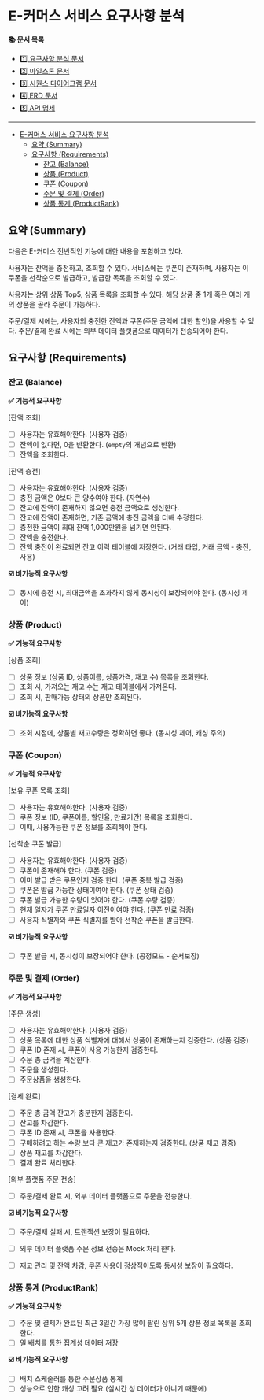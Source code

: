 # E-커머스 서비스 요구사항 분석

**📚 문서 목록** 

+ [1️⃣ 요구사항 분석 문서](01.Requirements.md)
+ [2️⃣ 마일스톤 문서](02.Milestones.md)
+ [3️⃣ 시퀀스 다이어그램 문서](03.SequenceDiagram.md)
+ [4️⃣ ERD 문서](04.ERD.md)
+ [5️⃣ API 명세](05.ApiDocument.md)

---

<!-- TOC -->
* [E-커머스 서비스 요구사항 분석](#e-커머스-서비스-요구사항-분석)
  * [요약 (Summary)](#요약-summary)
  * [요구사항 (Requirements)](#요구사항-requirements)
    * [잔고 (Balance)](#잔고-balance)
    * [상품 (Product)](#상품-product)
    * [쿠폰 (Coupon)](#쿠폰-coupon)
    * [주문 및 결제 (Order)](#주문-및-결제-order)
    * [상품 통계 (ProductRank)](#상품-통계-productrank)
<!-- TOC -->

## 요약 (Summary)

다음은 E-커미스 전반적인 기능에 대한 내용을 포함하고 있다.

사용자는 잔액을 충전하고, 조회할 수 있다. 
서비스에는 쿠폰이 존재하며, 사용자는 이 쿠폰을 선착순으로 발급하고, 발급한 목록을 조회할 수 있다.

사용자는 상위 상품 Top5, 상품 목록을 조회할 수 있다. 
해당 상품 중 1개 혹은 여러 개의 상품을 골라 주문이 가능하다.

주문/결제 시에는, 사용자의 충전한 잔액과 쿠폰(주문 금액에 대한 할인)을 사용할 수 있다. 
주문/결제 완료 시에는 외부 데이터 플랫폼으로 데이터가 전송되어야 한다.

## 요구사항 (Requirements)

### 잔고 (Balance)

**✅ 기능적 요구사항**

[잔액 조회]  
+ [ ] 사용자는 유효해야한다. (사용자 검증)
+ [ ] 잔액이 없다면, 0을 반환한다. (`empty`의 개념으로 반환)
+ [ ] 잔액을 조회한다.

[잔액 충전]
+ [ ] 사용자는 유효해야한다. (사용자 검증)
+ [ ] 충전 금액은 0보다 큰 양수여야 한다. (자연수)
+ [ ] 잔고에 잔액이 존재하지 않으면 충전 금액으로 생성한다.
+ [ ] 잔고에 잔액이 존재하면, 기존 금액에 충전 금액을 더해 수정한다.
+ [ ] 충전한 금액이 최대 잔액 1,000만원을 넘기면 안된다.
+ [ ] 잔액을 충전한다. 
+ [ ] 잔액 충전이 완료되면 잔고 이력 테이블에 저장한다. (거래 타입, 거래 금액 - 충전, 사용) 

**☑️ 비기능적 요구사항**

+ [ ] 동시에 충전 시, 최대금액을 초과하지 않게 동시성이 보장되어야 한다. (동시성 제어)

### 상품 (Product)

**✅ 기능적 요구사항**

[상품 조회]
+ [ ] 상품 정보 (상품 ID, 상품이름, 상품가격, 재고 수) 목록을 조회한다.
+ [ ] 조회 시, 가져오는 재고 수는 재고 테이블에서 가져온다.
+ [ ] 조회 시, 판매가능 상태의 상품만 조회된다. 

**☑️ 비기능적 요구사항**

+ [ ] 조회 시점에, 상품별 재고수량은 정확하면 좋다. (동시성 제어, 캐싱 주의)

### 쿠폰 (Coupon)

**✅ 기능적 요구사항**

[보유 쿠폰 목록 조회]
+ [ ] 사용자는 유효해야한다. (사용자 검증)
+ [ ] 쿠폰 정보 (ID, 쿠폰이름, 할인율, 만료기간) 목록을 조회한다.
+ [ ] 이때, 사용가능한 쿠폰 정보를 조회해야 한다. 

[선착순 쿠폰 발급]
+ [ ] 사용자는 유효해야한다. (사용자 검증)
+ [ ] 쿠폰이 존재해야 한다. (쿠폰 검증)
+ [ ] 이미 발급 받은 쿠폰인지 검증 한다. (쿠폰 중복 발급 검증)
+ [ ] 쿠폰은 발급 가능한 상태이여야 한다. (쿠폰 상태 검증) 
+ [ ] 쿠폰 발급 가능한 수량이 있어야 한다. (쿠폰 수량 검증) 
+ [ ] 현재 일자가 쿠폰 만료일자 이전이여야 한다. (쿠폰 만료 검증)
+ [ ] 사용자 식별자와 쿠폰 식별자를 받아 선착순 쿠폰을 발급한다.

**☑️ 비기능적 요구사항**

+ [ ] 쿠폰 발급 시, 동시성이 보장되어야 한다. (공정모드 - 순서보장)

### 주문 및 결제 (Order)

**✅ 기능적 요구사항**

[주문 생성]
+ [ ] 사용자는 유효해야한다. (사용자 검증)
+ [ ] 상품 목록에 대한 상품 식별자에 대해서 상품이 존재하는지 검증한다. (상품 검증)
+ [ ] 쿠폰 ID 존재 시, 쿠폰이 사용 가능한지 검증한다.
+ [ ] 주문 총 금액을 계산한다.
+ [ ] 주문을 생성한다.
+ [ ] 주문상품을 생성한다.

[결제 완료]
+ [ ] 주문 총 금액 잔고가 충분한지 검증한다.
+ [ ] 잔고를 차감한다. 
+ [ ] 쿠폰 ID 존재 시, 쿠폰을 사용한다.
+ [ ] 구매하려고 하는 수량 보다 큰 재고가 존재하는지 검증한다. (상품 재고 검증)
+ [ ] 상품 재고를 차감한다.
+ [ ] 결제 완료 처리한다.

[외부 플랫폼 주문 전송]
+ [ ] 주문/결제 완료 시, 외부 데이터 플랫폼으로 주문을 전송한다.

**☑️ 비기능적 요구사항**

+ [ ] 주문/결제 실패 시, 트랜잭션 보장이 필요하다. 
+ [ ] 외부 데이터 플랫폼 주문 정보 전송은 Mock 처리 한다.
+ [ ] 재고 관리 및 잔액 차감, 쿠폰 사용이 정상적이도록 동시성 보장이 필요하다.


### 상품 통계 (ProductRank)

**✅ 기능적 요구사항**

+ [ ] 주문 및 결제가 완료된 최근 3일간 가장 많이 팔린 상위 5개 상품 정보 목록을 조회한다.
+ [ ] 일 배치를 통한 집계성 데이터 저장

**☑️ 비기능적 요구사항**

+ [ ] 배치 스케줄러를 통한 주문상품 통계
+ [ ] 성능으로 인한 캐싱 고려 필요 (실시간 성 데이터가 아니기 때문에)
